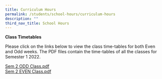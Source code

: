 ```yaml
---
title: Curriculum Hours
permalink: /students/school-hours/curriculum-hours
description: ""
third_nav_title: School Hours
---
```

**Class Timetables**  
  
Please click on the links below to view the class time-tables for both Even and Odd weeks. The PDF files contain the time-tables of all the classes for Semester 1 2022.  
  
[Sem 2 ODD Class.pdf](/files/Sem%202%20ODD%20Class.pdf) <br> 
[Sem 2 EVEN Class.pdf](/files/Sem%202%20EVEN%20Class.pdf)
